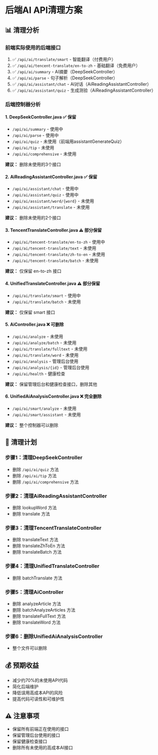 # 后端AI API清理方案

## 📊 清理分析

### 前端实际使用的后端接口
1. ✅ `/api/ai/translate/smart` - 智能翻译（付费用户）
2. ✅ `/api/ai/tencent-translate/en-to-zh` - 基础翻译（免费用户）
3. ✅ `/api/ai/summary` - AI摘要（DeepSeekController）
4. ✅ `/api/ai/parse` - 句子解析（DeepSeekController）
5. ✅ `/api/ai/assistant/chat` - AI对话（AiReadingAssistantController）
6. ✅ `/api/ai/assistant/quiz` - 生成测验（AiReadingAssistantController）

### 后端控制器分析

#### 1. DeepSeekController.java ✅ **保留**
- `/api/ai/summary` - 使用中
- `/api/ai/parse` - 使用中
- `/api/ai/quiz` - 未使用（前端用assistantGenerateQuiz）
- `/api/ai/tip` - 未使用
- `/api/ai/comprehensive` - 未使用

**建议：** 删除未使用的3个接口

#### 2. AiReadingAssistantController.java ✅ **保留**
- `/api/ai/assistant/chat` - 使用中
- `/api/ai/assistant/quiz` - 使用中
- `/api/ai/assistant/word/{word}` - 未使用
- `/api/ai/assistant/translate` - 未使用

**建议：** 删除未使用的2个接口

#### 3. TencentTranslateController.java ⚠️ **部分保留**
- `/api/ai/tencent-translate/en-to-zh` - 使用中
- `/api/ai/tencent-translate/text` - 未使用
- `/api/ai/tencent-translate/zh-to-en` - 未使用
- `/api/ai/tencent-translate/batch` - 未使用

**建议：** 仅保留 en-to-zh 接口

#### 4. UnifiedTranslateController.java ⚠️ **部分保留**
- `/api/ai/translate/smart` - 使用中
- `/api/ai/translate/batch` - 未使用

**建议：** 仅保留 smart 接口

#### 5. AiController.java ❌ **可删除**
- `/api/ai/analyze` - 未使用
- `/api/ai/analyze/batch` - 未使用
- `/api/ai/translate/fulltext` - 未使用
- `/api/ai/translate/word` - 未使用
- `/api/ai/analysis` - 管理后台使用
- `/api/ai/analysis/{id}` - 管理后台使用
- `/api/ai/health` - 健康检查

**建议：** 保留管理后台和健康检查接口，删除其他

#### 6. UnifiedAiAnalysisController.java ❌ **完全删除**
- `/api/ai/smart/analyze` - 未使用
- `/api/ai/smart/assistant` - 未使用

**建议：** 整个控制器可以删除

## 🎯 清理计划

### 步骤1：清理DeepSeekController
- 删除 `/api/ai/quiz` 方法
- 删除 `/api/ai/tip` 方法
- 删除 `/api/ai/comprehensive` 方法

### 步骤2：清理AiReadingAssistantController
- 删除 lookupWord 方法
- 删除 translate 方法

### 步骤3：清理TencentTranslateController
- 删除 translateText 方法
- 删除 translateZhToEn 方法
- 删除 translateBatch 方法

### 步骤4：清理UnifiedTranslateController
- 删除 batchTranslate 方法

### 步骤5：清理AiController
- 删除 analyzeArticle 方法
- 删除 batchAnalyzeArticles 方法
- 删除 translateFullText 方法
- 删除 translateWord 方法

### 步骤6：删除UnifiedAiAnalysisController
- 整个文件可以删除

## 💰 预期收益

- 减少约70%的未使用API代码
- 简化后端维护
- 降低误用高成本API的风险
- 提高代码可读性和可维护性

## ⚠️ 注意事项

- 保留所有前端正在使用的接口
- 保留管理后台使用的接口
- 保留健康检查接口
- 删除所有未使用的高成本AI接口

